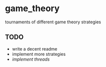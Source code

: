 # game_theory

tournaments of different game theory strategies

## TODO

- write a decent readme
- implement more strategies
- *implement threads* 
